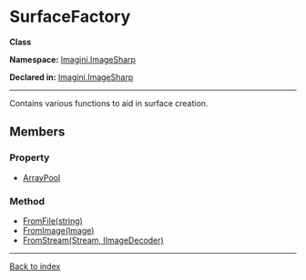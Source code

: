 # SurfaceFactory

**Class**

**Namespace:** [Imagini.ImageSharp](Imagini.ImageSharp.md)

**Declared in:** [Imagini.ImageSharp](Imagini.ImageSharp.md)

------



Contains various functions to aid in surface creation.


## Members

### Property
* [ArrayPool](Imagini.ImageSharp.TextureFactory.ArrayPool.md)

### Method
* [FromFile(string)](Imagini.ImageSharp.SurfaceFactory.FromFile(string).md)
* [FromImage<TPixel>(Image<TPixel>)](Imagini.ImageSharp.SurfaceFactory.FromImage{TPixel}(Image{TPixel}).md)
* [FromStream(Stream, IImageDecoder)](Imagini.ImageSharp.SurfaceFactory.FromStream(Stream,IImageDecoder).md)

------

[Back to index](index.md)
